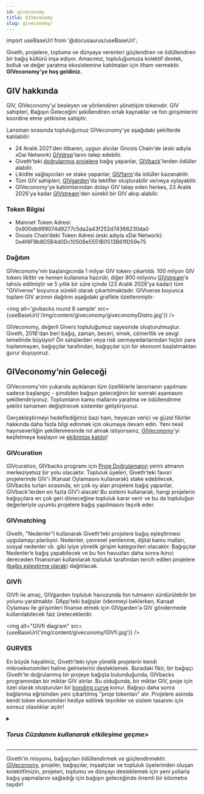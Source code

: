 ```yaml
---
id: giveconomy
title: GIVeconomy
slug: giveconomy/
---
```

import useBaseUrl from '@docusaurus/useBaseUrl';


Giveth, projelere, topluma ve dünyaya verenleri güçlendiren ve ödüllendiren bir bağış kültürü inşa ediyor. Amacımız, topluluğumuza kolektif destek, bolluk ve değer yaratma ekosistemine katılmaları için ilham vermektir. **GIVeconomy'ye hoş geldiniz.**

## GIV hakkında

GIV, GIVeconomy'yi besleyen ve yönlendiren yönetişim tokenıdır. GIV sahipleri, Bağışın Geleceğini şekillendiren ortak kaynaklar ve fon girişimlerini koordine etme yetkisine sahiptir.

Lansman sırasında topluluğumuz GIVeconomy'ye aşağıdaki şekillerde katılabilir:

* 24 Aralık 2021'den itibaren, uygun alıcılar Gnosis Chain'de (eski adıyla xDai Network) [GIVdrop](/tr/giveconomy/givdrop)'larını talep edebilir.
* Giveth'teki [doğrulanmış projelere](https://giveth.io/projects) bağış yapanlar, [GIVback](/tr/giveconomy/givbacks)'lerden ödüller alabilir.
* Likidite sağlayıcıları ve stake yapanlar, [GIVfarm](/tr/giveconomy/givfarm)'da ödüller kazanabilir.
* Tüm GIV sahipleri, [GIVgarden](/tr/giveconomy/givgarden)'da teklifler oluşturabilir ve/veya oylayabilir.
* GIVeconomy'ye katılımlarından dolayı GIV talep eden herkes, 23 Aralık 2026'ya kadar [GIVstream](/tr/giveconomy/givstream)'den sürekli bir GIV akışı alabilir.

### Token Bilgisi

* Mainnet Token Adresi: 0x900db999074d9277c5da2a43f252d74366230da0
* Gnosis Chain’deki Token Adresi (eski adıyla xDai Network): 0x4f4F9b8D5B4d0Dc10506e5551B0513B61fD59e75

### Dağıtım

GIVeconomy'nin başlangıcında 1 milyar GIV tokenı çıkartıldı. 100 milyon GIV tokenı likittir ve hemen kullanıma hazırdır, diğer 900 milyonu [GIVstream](/tr/giveconomy/givstream)'e tahsis edilmiştir ve 5 yıllık bir süre içinde (23 Aralık 2026'ya kadar) tüm "GIViverse" boyunca sürekli olarak çıkartılmaktadır. GIViverse boyunca toplam GIV arzının dağılımı aşağıdaki grafikte özetlenmiştir:

<img alt='givbacks round 8 sample' src={useBaseUrl('/img/content/giveconomy/giveconomyDistro.jpg')} />


GIVeconomy, değerli Givers topluluğumuz sayesinde oluşturulmuştur. Giveth, 2016'dan beri bağış, zaman, beceri, emek, cömertlik ve sevgi temelinde büyüyor! Ön satışlardan veya risk sermayedarlarından hiçbir para toplanmayan, bağışçılar tarafından, bağışçılar için bir ekonomi başlatmaktan gurur duyuyoruz.

## GIVeconomy’nin Geleceği

GIVeconomy'nin yukarıda açıklanan tüm özelliklerle lansmanın yapılması sadece başlangıç - şimdiden bağışın geleceğinin bir sonraki aşamasını şekillendiriyoruz. Toplumların kamu mallarını yaratma ve ödüllendirme şeklini tamamen değiştirecek sistemler geliştiriyoruz.

Gerçekleştirmeyi hedeflediğimiz bazı ham, heyecan verici ve güzel fikirler hakkında daha fazla bilgi edinmek için okumaya devam edin. Yeni nesil hayırseverliğin şekillenmesinde rol almak istiyorsanız, [GIVeconomy](https://giveth.io/)'yi keşfetmeye başlayın ve [ekibimize katılın](https://giveth.io/join)!

### GIVcuration

GIVcuration, GIVbacks programı için [Proje Doğrulamanın](/tr/dapps/makeTraceableProject) yerini almanın merkeziyetsiz bir yolu olacaktır. Topluluk üyeleri, Giveth'teki favori projelerinde GIV'i (Kanaat Oylamasını kullanarak) stake edebilecek. GIVbacks turları sırasında, en çok oy alan projelere bağış yapanlar, GIVback'lerden en fazla GIV’i alacak! Bu sistemi kullanarak, hangi projelerin bağışçılara en çok geri döneceğine topluluk karar verir ve bu da topluluğun değerleriyle uyumlu projelere bağış yapılmasını teşvik eder.

### GIVmatching

Giveth, "Nedenler"i kullanarak Giveth'teki projelere bağış eşleştirmesi uygulamayı planlıyor. Nedenler, çevresel yenilenme, dijital kamu malları, sosyal nedenler vb. gibi iyiye yönelik girişim kategorileri olacaktır. Bağışçılar Nedenler’e bağış yapabilecek ve bu fon havuzları daha sonra ikinci dereceden finansman kullanılarak topluluk tarafından tercih edilen projelere ([bağış eşleştirme olarak](https://wtfisqf.com/?grant=&grant=&grant=&grant=&match=1000)) dağıtılacak.

### GIVfi

GIVfi ile amaç, GIVgarden topluluk havuzunda fon tutmanın sürdürülebilir bir yolunu yaratmaktır. DApp'teki bağışlar ödenmeyi beklerken, Kanaat Oylaması ile girişimleri finanse etmek için GIVgarden'a GIV göndermede kullanılabilecek faiz üreteceklerdir.

<img alt="GIVfi diagram" src={useBaseUrl('img/content/giveconomy/GIVfi.jpg')} />


### GURVES

En büyük hayalimiz, Giveth'teki iyiye yönelik projelerin kendi mikroekonomileri haline gelmelerini desteklemek. Buradaki fikir, bir bağışçı Giveth'te doğrulanmış bir projeye bağışta bulunduğunda, GIVbacks programından bir miktar GIV alırlar. Bu olduğunda, bir miktar GIV, proje için özel olarak oluşturulan bir [bonding curve](https://thegraph.academy/curators/introduction-to-bonding-curves/) konur. Bağışçı daha sonra bağlanma eğrisinden yeni çıkartılmış "proje tokenları" alır. Projelere aslında kendi token ekonomileri hediye edilirek teşvikler ve sistem tasarımı için sonsuz olasılıklar açılır!

<details>
    <summary><h3><i>Torus Cüzdanını kullanarak etkileşime geçme></i></h3></summary>
*Torus cüzdanı ile [GIVeconomy](https://giveth.io/) ve diğer dApp'lerle etkileşim kurmak için cüzdanınızı bağlamanız gerekir. Bağlanmak için sitenin sağ üst köşesindeki “Connect Wallet” simgesine tıklayın, ardından Torus'u seçin ve doğrulayın. Torus cüzdanı, kullanıcıların birçok farklı web hizmetinden hesaplarla oturum açmasına izin verir, bu nedenle cüzdanı kurmak için kullandığınız hesapla oturum açtığınızdan emin olun.*

 <img alt="Signing in with Torus on the GIVeconomy" width="50%" height="auto" class='center' src={useBaseUrl('img/content/giveconomyTorusConnect.png')} />
*Brave tarayıcısını kullanıyorsanız, Brave's Shield özelliğini kapatmanız gerekecektir. Bunu yapmak için arama çubuğunun sağındaki Brave logosuna tıklayın, ardından Shiled kapalı konuma getirin.*
  <img alt="Turning shields off with Brave" class='center'  width="35%" height="auto" src={useBaseUrl("img/content/giveconomyShieldsDown.png")} />
</details>

---

Giveth'in misyonu, bağışçıları ödüllendirmek ve güçlendirmektir. [GIVeconomy](https://giveth.io/), projeler, bağışçılar, inşaatçılar ve topluluk üyelerinden oluşan kolektifimizin, projeleri, toplumu ve dünyayı desteklemek için yeni yollarla bağış yapmalarını sağladığı için bağışın geleceğinde önemli bir kilometre taşıdır!